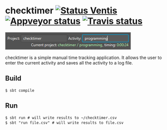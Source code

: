 checktimer [![Status Ventis][status-ventis]][andivionian-status-classifier] [![Appveyor status][badge-appveyor]][build-appveyor] [![Travis status][badge-travis]][build-travis] 
==========

![checktimer screenshot][screenshot]

checktimer is a simple manual time tracking application. It allows the user to
enter the current activity and saves all the activity to a log file. 

Build
-----

```console
$ sbt compile
```

Run
---

```console
$ sbt run # will write results to ~/checktimer.csv
$ sbt "run file.csv" # will write results to file.csv
```

[andivionian-status-classifier]: https://github.com/ForNeVeR/andivionian-status-classifier#status-ventis-
[build-appveyor]: https://ci.appveyor.com/project/ForNeVeR/checktimer/branch/develop
[build-travis]: https://travis-ci.org/ForNeVeR/checktimer

[badge-appveyor]: https://ci.appveyor.com/api/projects/status/gn9obicxe8msp3h0/branch/develop?svg=true
[badge-travis]: https://travis-ci.org/ForNeVeR/checktimer.svg?branch=develop
[status-ventis]: https://img.shields.io/badge/status-ventis-yellow.svg

[screenshot]: docs/screenshot.png
